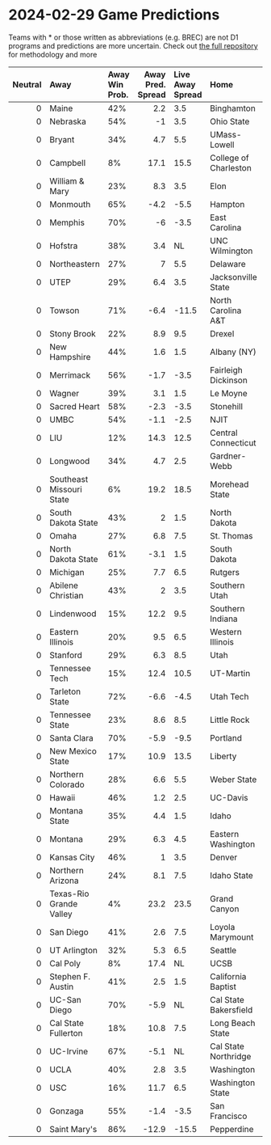 # 2024-02-29 Game Predictions
Teams with * or those written as abbreviations (e.g. BREC) are not D1 programs and predictions are more uncertain. Check out [the full repository](https://github.com/grdavis/college-basketball-elo) for methodology and more

|   Neutral | Away                     | Away Win Prob.   |   Away Pred. Spread | Live Away Spread   | Home                  | Home Win Prob.   |   Home Pred. Spread |
|----------:|:-------------------------|:-----------------|--------------------:|:-------------------|:----------------------|:-----------------|--------------------:|
|         0 | Maine                    | 42%              |                 2.2 | 3.5                | Binghamton            | 58%              |                -2.2 |
|         0 | Nebraska                 | 54%              |                -1   | 3.5                | Ohio State            | 46%              |                 1   |
|         0 | Bryant                   | 34%              |                 4.7 | 5.5                | UMass-Lowell          | 66%              |                -4.7 |
|         0 | Campbell                 | 8%               |                17.1 | 15.5               | College of Charleston | 92%              |               -17.1 |
|         0 | William & Mary           | 23%              |                 8.3 | 3.5                | Elon                  | 77%              |                -8.3 |
|         0 | Monmouth                 | 65%              |                -4.2 | -5.5               | Hampton               | 35%              |                 4.2 |
|         0 | Memphis                  | 70%              |                -6   | -3.5               | East Carolina         | 30%              |                 6   |
|         0 | Hofstra                  | 38%              |                 3.4 | NL                 | UNC Wilmington        | 62%              |                -3.4 |
|         0 | Northeastern             | 27%              |                 7   | 5.5                | Delaware              | 73%              |                -7   |
|         0 | UTEP                     | 29%              |                 6.4 | 3.5                | Jacksonville State    | 71%              |                -6.4 |
|         0 | Towson                   | 71%              |                -6.4 | -11.5              | North Carolina A&T    | 29%              |                 6.4 |
|         0 | Stony Brook              | 22%              |                 8.9 | 9.5                | Drexel                | 78%              |                -8.9 |
|         0 | New Hampshire            | 44%              |                 1.6 | 1.5                | Albany (NY)           | 56%              |                -1.6 |
|         0 | Merrimack                | 56%              |                -1.7 | -3.5               | Fairleigh Dickinson   | 44%              |                 1.7 |
|         0 | Wagner                   | 39%              |                 3.1 | 1.5                | Le Moyne              | 61%              |                -3.1 |
|         0 | Sacred Heart             | 58%              |                -2.3 | -3.5               | Stonehill             | 42%              |                 2.3 |
|         0 | UMBC                     | 54%              |                -1.1 | -2.5               | NJIT                  | 46%              |                 1.1 |
|         0 | LIU                      | 12%              |                14.3 | 12.5               | Central Connecticut   | 88%              |               -14.3 |
|         0 | Longwood                 | 34%              |                 4.7 | 2.5                | Gardner-Webb          | 66%              |                -4.7 |
|         0 | Southeast Missouri State | 6%               |                19.2 | 18.5               | Morehead State        | 94%              |               -19.2 |
|         0 | South Dakota State       | 43%              |                 2   | 1.5                | North Dakota          | 57%              |                -2   |
|         0 | Omaha                    | 27%              |                 6.8 | 7.5                | St. Thomas            | 73%              |                -6.8 |
|         0 | North Dakota State       | 61%              |                -3.1 | 1.5                | South Dakota          | 39%              |                 3.1 |
|         0 | Michigan                 | 25%              |                 7.7 | 6.5                | Rutgers               | 75%              |                -7.7 |
|         0 | Abilene Christian        | 43%              |                 2   | 3.5                | Southern Utah         | 57%              |                -2   |
|         0 | Lindenwood               | 15%              |                12.2 | 9.5                | Southern Indiana      | 85%              |               -12.2 |
|         0 | Eastern Illinois         | 20%              |                 9.5 | 6.5                | Western Illinois      | 80%              |                -9.5 |
|         0 | Stanford                 | 29%              |                 6.3 | 8.5                | Utah                  | 71%              |                -6.3 |
|         0 | Tennessee Tech           | 15%              |                12.4 | 10.5               | UT-Martin             | 85%              |               -12.4 |
|         0 | Tarleton State           | 72%              |                -6.6 | -4.5               | Utah Tech             | 28%              |                 6.6 |
|         0 | Tennessee State          | 23%              |                 8.6 | 8.5                | Little Rock           | 77%              |                -8.6 |
|         0 | Santa Clara              | 70%              |                -5.9 | -9.5               | Portland              | 30%              |                 5.9 |
|         0 | New Mexico State         | 17%              |                10.9 | 13.5               | Liberty               | 83%              |               -10.9 |
|         0 | Northern Colorado        | 28%              |                 6.6 | 5.5                | Weber State           | 72%              |                -6.6 |
|         0 | Hawaii                   | 46%              |                 1.2 | 2.5                | UC-Davis              | 54%              |                -1.2 |
|         0 | Montana State            | 35%              |                 4.4 | 1.5                | Idaho                 | 65%              |                -4.4 |
|         0 | Montana                  | 29%              |                 6.3 | 4.5                | Eastern Washington    | 71%              |                -6.3 |
|         0 | Kansas City              | 46%              |                 1   | 3.5                | Denver                | 54%              |                -1   |
|         0 | Northern Arizona         | 24%              |                 8.1 | 7.5                | Idaho State           | 76%              |                -8.1 |
|         0 | Texas-Rio Grande Valley  | 4%               |                23.2 | 23.5               | Grand Canyon          | 96%              |               -23.2 |
|         0 | San Diego                | 41%              |                 2.6 | 7.5                | Loyola Marymount      | 59%              |                -2.6 |
|         0 | UT Arlington             | 32%              |                 5.3 | 6.5                | Seattle               | 68%              |                -5.3 |
|         0 | Cal Poly                 | 8%               |                17.4 | NL                 | UCSB                  | 92%              |               -17.4 |
|         0 | Stephen F. Austin        | 41%              |                 2.5 | 1.5                | California Baptist    | 59%              |                -2.5 |
|         0 | UC-San Diego             | 70%              |                -5.9 | NL                 | Cal State Bakersfield | 30%              |                 5.9 |
|         0 | Cal State Fullerton      | 18%              |                10.8 | 7.5                | Long Beach State      | 82%              |               -10.8 |
|         0 | UC-Irvine                | 67%              |                -5.1 | NL                 | Cal State Northridge  | 33%              |                 5.1 |
|         0 | UCLA                     | 40%              |                 2.8 | 3.5                | Washington            | 60%              |                -2.8 |
|         0 | USC                      | 16%              |                11.7 | 6.5                | Washington State      | 84%              |               -11.7 |
|         0 | Gonzaga                  | 55%              |                -1.4 | -3.5               | San Francisco         | 45%              |                 1.4 |
|         0 | Saint Mary's             | 86%              |               -12.9 | -15.5              | Pepperdine            | 14%              |                12.9 |